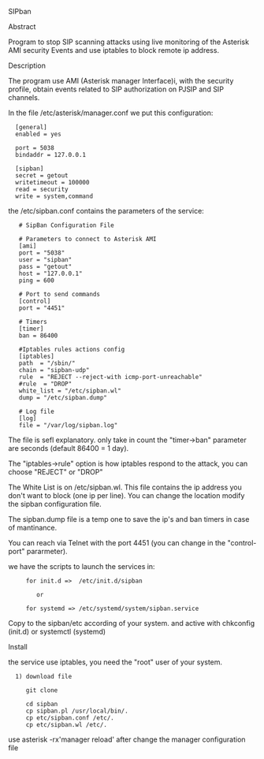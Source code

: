 SIPban

Abstract

   Program to stop SIP scanning attacks using live monitoring of the Asterisk AMI security Events and use iptables to block remote ip address.

Description

   The program use AMI (Asterisk manager Interface)i, with the security profile, obtain events related to SIP authorization on PJSIP and SIP channels.

   In the file /etc/asterisk/manager.conf we put this configuration:

      [general]
      enabled = yes

      port = 5038
      bindaddr = 127.0.0.1

      [sipban]
      secret = getout
      writetimeout = 100000
      read = security
      write = system,command
   
   the /etc/sipban.conf contains the parameters of the service:
   
       # SipBan Configuration File

       # Parameters to connect to Asterisk AMI
       [ami]
       port = "5038"
       user = "sipban"
       pass = "getout"
       host = "127.0.0.1"
       ping = 600

       # Port to send commands
       [control]
       port = "4451"

       # Timers
       [timer]
       ban = 86400

       #Iptables rules actions config
       [iptables]
       path  = "/sbin/"
       chain = "sipban-udp"
       rule  = "REJECT --reject-with icmp-port-unreachable"
       #rule  = "DROP"
       white_list = "/etc/sipban.wl"
       dump = "/etc/sipban.dump"

       # Log file
       [log]
       file = "/var/log/sipban.log"

   The file is sefl explanatory. only take in count the "timer->ban" parameter are seconds (default 86400 = 1 day).
   
   The "iptables->rule" option is how iptables respond to the attack, you can choose "REJECT" or "DROP"
   
   The White List is on /etc/sipban.wl. This file contains the ip address you don't want to block (one ip per line). You can change the location modify the sipban configuration file.
   
   The sipban.dump file is a temp one to save the ip's and ban timers in case of mantinance.
   
   You can reach via Telnet with the port 4451 (you can change in the "control-port" pararmeter).
   
   we have the scripts to launch the services in:
   
         for init.d =>  /etc/init.d/sipban
         
            or
         
         for systemd => /etc/systemd/system/sipban.service 
         
   Copy to the sipban/etc according of your system. and active with chkconfig (init.d) or systemctl (systemd)
   
   Install
   
   the service use iptables, you need the "root" user of your system.
   
      1) download file
      
         git clone 
         
         cd sipban
         cp sipban.pl /usr/local/bin/.
         cp etc/sipban.conf /etc/.
         cp etc/sipban.wl /etc/.
       
        
        
   use asterisk -rx'manager reload' after change the manager configuration file
   
   
   
   
   
   
   
